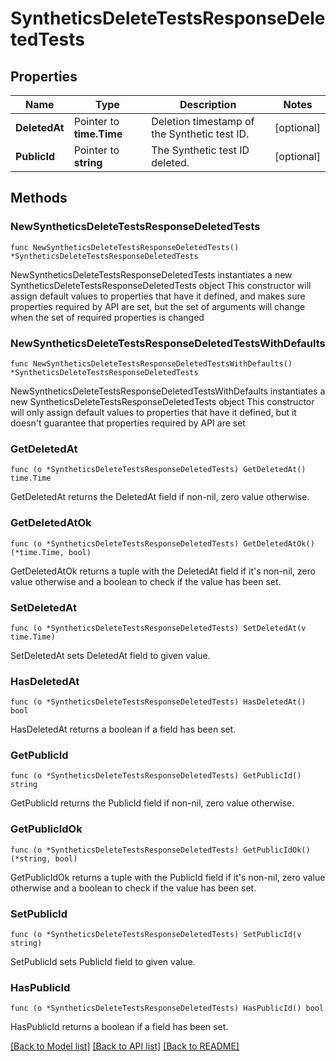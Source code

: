 # SyntheticsDeleteTestsResponseDeletedTests

## Properties

Name | Type | Description | Notes
------------ | ------------- | ------------- | -------------
**DeletedAt** | Pointer to **time.Time** | Deletion timestamp of the Synthetic test ID. | [optional] 
**PublicId** | Pointer to **string** | The Synthetic test ID deleted. | [optional] 

## Methods

### NewSyntheticsDeleteTestsResponseDeletedTests

`func NewSyntheticsDeleteTestsResponseDeletedTests() *SyntheticsDeleteTestsResponseDeletedTests`

NewSyntheticsDeleteTestsResponseDeletedTests instantiates a new SyntheticsDeleteTestsResponseDeletedTests object
This constructor will assign default values to properties that have it defined,
and makes sure properties required by API are set, but the set of arguments
will change when the set of required properties is changed

### NewSyntheticsDeleteTestsResponseDeletedTestsWithDefaults

`func NewSyntheticsDeleteTestsResponseDeletedTestsWithDefaults() *SyntheticsDeleteTestsResponseDeletedTests`

NewSyntheticsDeleteTestsResponseDeletedTestsWithDefaults instantiates a new SyntheticsDeleteTestsResponseDeletedTests object
This constructor will only assign default values to properties that have it defined,
but it doesn't guarantee that properties required by API are set

### GetDeletedAt

`func (o *SyntheticsDeleteTestsResponseDeletedTests) GetDeletedAt() time.Time`

GetDeletedAt returns the DeletedAt field if non-nil, zero value otherwise.

### GetDeletedAtOk

`func (o *SyntheticsDeleteTestsResponseDeletedTests) GetDeletedAtOk() (*time.Time, bool)`

GetDeletedAtOk returns a tuple with the DeletedAt field if it's non-nil, zero value otherwise
and a boolean to check if the value has been set.

### SetDeletedAt

`func (o *SyntheticsDeleteTestsResponseDeletedTests) SetDeletedAt(v time.Time)`

SetDeletedAt sets DeletedAt field to given value.

### HasDeletedAt

`func (o *SyntheticsDeleteTestsResponseDeletedTests) HasDeletedAt() bool`

HasDeletedAt returns a boolean if a field has been set.

### GetPublicId

`func (o *SyntheticsDeleteTestsResponseDeletedTests) GetPublicId() string`

GetPublicId returns the PublicId field if non-nil, zero value otherwise.

### GetPublicIdOk

`func (o *SyntheticsDeleteTestsResponseDeletedTests) GetPublicIdOk() (*string, bool)`

GetPublicIdOk returns a tuple with the PublicId field if it's non-nil, zero value otherwise
and a boolean to check if the value has been set.

### SetPublicId

`func (o *SyntheticsDeleteTestsResponseDeletedTests) SetPublicId(v string)`

SetPublicId sets PublicId field to given value.

### HasPublicId

`func (o *SyntheticsDeleteTestsResponseDeletedTests) HasPublicId() bool`

HasPublicId returns a boolean if a field has been set.


[[Back to Model list]](../README.md#documentation-for-models) [[Back to API list]](../README.md#documentation-for-api-endpoints) [[Back to README]](../README.md)


